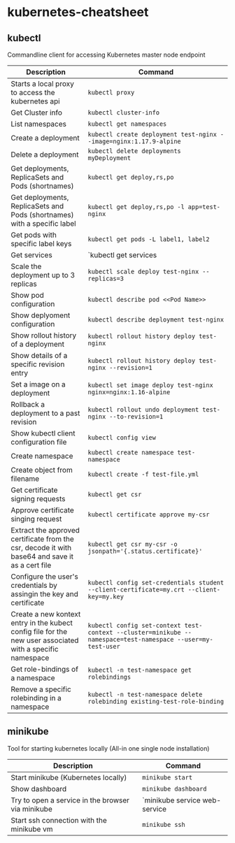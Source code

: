 # kubernetes-cheatsheet

## kubectl
Commandline client for accessing Kubernetes master node endpoint

| Description        | Command  |
| ------------- |-------------|
| Starts a local proxy to access the kubernetes api | `kubectl proxy` |
| Get Cluster info | `kubectl cluster-info`
| List namespaces | `kubectl get namespaces`
| Create a deployment | `kubectl create deployment test-nginx --image=nginx:1.17.9-alpine`
| Delete a deployment | `kubectl delete deployments myDeployment`
| Get deployments, ReplicaSets and Pods (shortnames)| `kubectl get deploy,rs,po`
| Get deployments, ReplicaSets and Pods (shortnames) with a specific label | `kubectl get deploy,rs,po -l app=test-nginx`
| Get pods with specific label keys| `kubectl get pods -L label1, label2`
| Get services | `kubectl get services
| Scale the deployment up to 3 replicas| `kubectl scale deploy test-nginx --replicas=3`
| Show pod configuration | `kubectl describe pod <<Pod Name>>`
| Show deplyoment configuration| `kubectl describe deployment test-nginx`
| Show rollout history of a deployment | `kubectl rollout history deploy test-nginx`
| Show details of a specific revision entry| `kubectl rollout history deploy test-nginx --revision=1`
| Set a image on a deployment|`kubectl set image deploy test-nginx nginx=nginx:1.16-alpine`
| Rollback a deployment to a past revision| `kubectl rollout undo deployment test-nginx --to-revision=1`
| Show kubectl client configuration file| `kubectl config view`
| Create namespace| `kubectl create namespace test-namespace`
| Create object from filename| `kubectl create -f test-file.yml`
| Get certificate signing requests| `kubectl get csr`
| Approve certificate singing request| `kubectl certificate approve my-csr`
| Extract the approved certificate from the csr, decode it with base64 and save it as a cert file| <code>kubectl get csr my-csr -o jsonpath='{.status.certificate}' | base64 --decode > my.crt</code>
| Configure the user's credentials by assingin the key and certificate| `kubectl config set-credentials student --client-certificate=my.crt --client-key=my.key`|
| Create a new kontext entry in the kubect config file for the new user associated with a specific namespace|`kubectl config set-context test-context --cluster=minikube --namespace=test-namespace --user=my-test-user`
| Get role-bindings of a namespace | `kubectl -n test-namespace get rolebindings`
| Remove a specific rolebinding in a namespace| `kubectl -n test-namespace delete rolebinding existing-test-role-binding`


## minikube

Tool for starting kubernetes locally (All-in one single node installation)

| Description        | Command  |
| ------------- |-------------|
| Start minikube (Kubernetes locally) | `minikube start` |
| Show dashboard |`minikube dashboard`|
| Try to open a service in the browser via minikube|`minikube service web-service
| Start ssh connection with the minikube vm| `minikube ssh`

